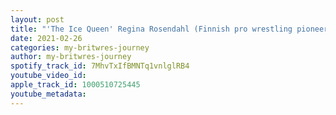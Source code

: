 ```yaml
---
layout: post
title: "'The Ice Queen' Regina Rosendahl (Finnish pro wrestling pioneer)"
date: 2021-02-26
categories: my-britwres-journey
author: my-britwres-journey
spotify_track_id: 7MhvTxIfBMNTq1vnlglRB4
youtube_video_id: 
apple_track_id: 1000510725445
youtube_metadata: 
---
```

